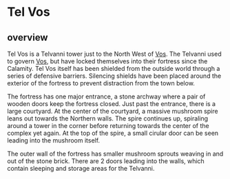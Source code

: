 # Tel Vos

## overview
Tel Vos is a Telvanni tower just to the North West of [Vos](Vos.md). The Telvanni used to govern [Vos](Vos.md), but have locked themselves into their fortress since the Calamity. Tel Vos itself has been shielded from the outside world through a series of defensive barriers. Silencing shields have been placed around the exterior of the fortress to prevent distraction from the town below. 

The fortress has one major entrance, a stone archway where a pair of wooden doors keep the fortress closed. Just past the entrance, there is a large courtyard. At the center of the courtyard, a massive mushroom spire leans out towards the Northern walls. The spire continues up, spiraling around a tower in the corner before returning towards the center of the complex yet again. At the top of the spire, a small cirular door can be seen leading into the mushroom itself.

The outer wall of the fortress has smaller mushroom sprouts weaving in and out of the stone brick. There are 2 doors leading into the walls, which contain sleeping and storage areas for the Telvanni.


